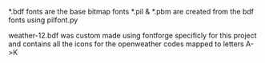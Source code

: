 
*.bdf fonts are the base bitmap fonts
*.pil & *.pbm are created from the bdf fonts using pilfont.py

weather-12.bdf was custom made using fontforge specificly for this project
and contains all the icons for the openweather codes mapped to letters A->K
